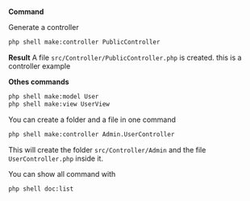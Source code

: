 **Command**

Generate a controller

```sh
php shell make:controller PublicController
```

**Result**
A file `src/Controller/PublicController.php` is created. this is a controller example

**Othes commands**

```sh
php shell make:model User
php shell make:view UserView
```

You can create a folder and a file in one command

```sh
php shell make:controller Admin.UserController
```

This will create the folder `src/Controller/Admin` and the file `UserController.php` inside it.

You can show all command with

```sh
php shell doc:list
```
